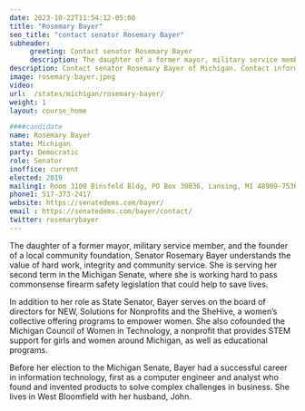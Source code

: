 ```yaml
---
date: 2023-10-22T11:54:12-05:00
title: "Rosemary Bayer"
seo_title: "contact senator Rosemary Bayer"
subheader:
     greeting: Contact senator Rosemary Bayer
     description: The daughter of a former mayor, military service member, and the founder of a local community foundation, Senator Rosemary Bayer understands the value of hard work, integrity and community service. She is serving her second term in the Michigan Senate, where she is working hard to pass commonsense firearm safety legislation that could help to save lives.
description: Contact senator Rosemary Bayer of Michigan. Contact information for Rosemary Bayer includes email address, phone number, and mailing address.
image: rosemary-bayer.jpeg
video:
url:  /states/michigan/rosemary-bayer/
weight: 1
layout: course_home

####candidate
name: Rosemary Bayer
state: Michigan
party: Democratic
role: Senator
inoffice: current
elected: 2019
mailing1: Room 3100 Binsfeld Bldg, PO Box 30036, Lansing, MI 48909-7536
phone1: 517-373-2417
website: https://senatedems.com/bayer/
email : https://senatedems.com/bayer/contact/
twitter: rosemarybayer
---
```


The daughter of a former mayor, military service member, and the founder of a local community foundation, Senator Rosemary Bayer understands the value of hard work, integrity and community service. She is serving her second term in the Michigan Senate, where she is working hard to pass commonsense firearm safety legislation that could help to save lives.

In addition to her role as State Senator, Bayer serves on the board of directors for NEW, Solutions for Nonprofits and the SheHive, a women’s collective offering programs to empower women. She also cofounded the Michigan Council of Women in Technology, a nonprofit that provides STEM support for girls and women around Michigan, as well as educational programs.

Before her election to the Michigan Senate, Bayer had a successful career in information technology, first as a computer engineer and analyst who found and invented products to solve complex challenges in business. She lives in West Bloomfield with her husband, John.
